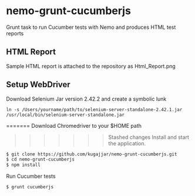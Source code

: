 # nemo-grunt-cucumberjs

Grunt task to run Cucumber tests with Nemo and produces HTML test reports 

## HTML Report

Sample HTML report is attached to the repository as Html_Report.png

## Setup WebDriver

Download Selenium Jar version 2.42.2 and create a symbolic lunk

``` shell
ln -s /Users/yourname/path/to/selenium-server-standalone-2.42.1.jar /usr/local/bin/selenium-server-standalone.jar
```

=======
Download Chromedriver to your $HOME path

>>>>>>> Stashed changes
Install and start the application.

```bash
$ git clone https://github.com/kugajjar/nemo-grunt-cucumberjs.git
$ cd nemo-grunt-cucumberjs
$ npm install
```

Run Cucumber tests

```bash
$ grunt cucumberjs
```
